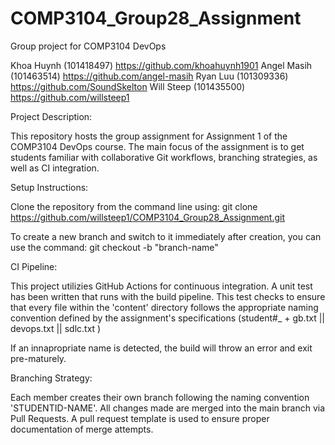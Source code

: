 # COMP3104_Group28_Assignment
Group project for COMP3104 DevOps

Khoa Huynh (101418497) https://github.com/khoahuynh1901
Angel Masih (101463514) https://github.com/angel-masih 
Ryan Luu (101309336) https://github.com/SoundSkelton
Will Steep (101435500) https://github.com/willsteep1

Project Description:

This repository hosts the group assignment for Assignment 1 of the COMP3104 DevOps course. The main focus of the assignment is to get students familiar with collaborative Git workflows, branching strategies, as well as CI integration. 


Setup Instructions:

Clone the repository from the command line using: git clone https://github.com/willsteep1/COMP3104_Group28_Assignment.git

To create a new branch and switch to it immediately after creation, you can use the command: git checkout -b "branch-name"




CI Pipeline:

This project utilizies GitHub Actions for continuous integration. A unit test has been written that runs with the build pipeline. This test checks to ensure that every file within the 'content'
directory follows the appropriate naming convention defined by the assignment's specifications (student#_ + gb.txt || devops.txt || sdlc.txt )

If an innapropriate name is detected, the build will throw an error and exit pre-maturely. 


Branching Strategy:

Each member creates their own branch following the naming convention 'STUDENTID-NAME'. All changes made are merged into the main branch via Pull Requests. A pull request template is used to ensure proper documentation of merge attempts. 